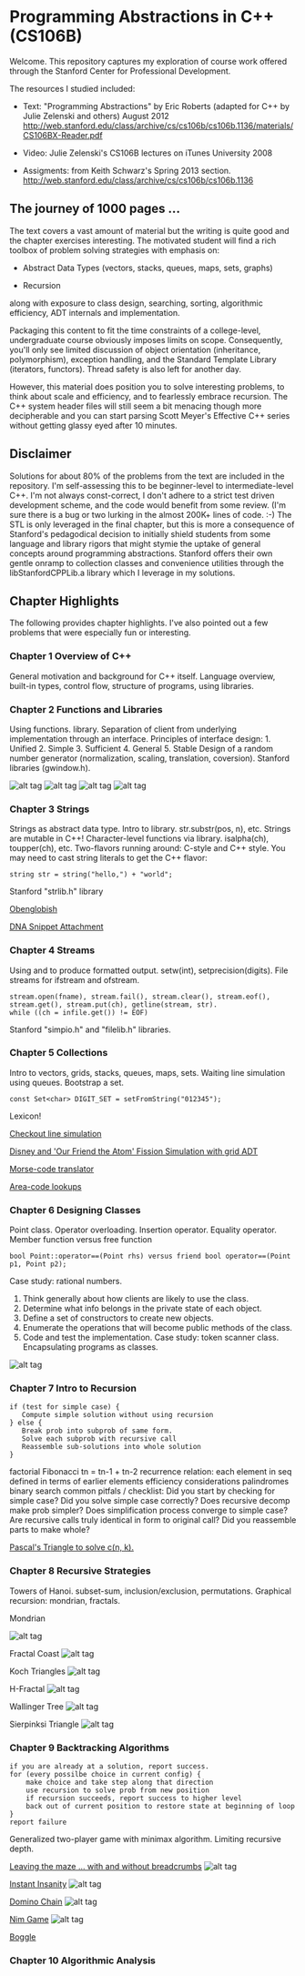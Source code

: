 # Programming Abstractions in C++  (CS106B)

Welcome.  This repository captures my exploration of course work offered through the Stanford Center for Professional Development.

The resources I studied included:

   * Text: "Programming Abstractions" by Eric Roberts (adapted for C++ by Julie Zelenski and others) August 2012
     http://web.stanford.edu/class/archive/cs/cs106b/cs106b.1136/materials/CS106BX-Reader.pdf

   * Video: Julie Zelenski's CS106B lectures on iTunes University 2008

   * Assigments: from Keith Schwarz's Spring 2013 section.
     http://web.stanford.edu/class/archive/cs/cs106b/cs106b.1136

## The journey of 1000 pages ...

The text covers a vast amount of material but the writing is quite good and the chapter exercises interesting.  The motivated student will find a rich toolbox of problem solving strategies with emphasis on:

   * Abstract Data Types (vectors, stacks, queues, maps, sets, graphs)

   * Recursion

along with exposure to class design, searching, sorting, algorithmic efficiency, ADT internals and implementation.

Packaging this content to fit the time constraints of a college-level, undergraduate course obviously imposes limits on scope.  Consequently, you'll only see limited discussion of object orientation (inheritance, polymorphism), exception handling, and the Standard Template Library (iterators, functors).  Thread safety is also left for another day.

However, this material does position you to solve interesting problems, to think about scale and efficiency, and to fearlessly embrace recursion.  The C++ system header files will still seem a bit menacing though more decipherable and you can start parsing Scott Meyer's Effective C++ series without getting glassy eyed after 10 minutes.

## Disclaimer

Solutions for about 80% of the problems from the text are included in the repository.  I'm self-assessing this to be beginner-level to intermediate-level C++.  I'm not always const-correct, I don't adhere to a strict test driven development scheme, and the code would benefit from some review.  (I'm sure there is a bug or two lurking in the almost 200K+ lines of code. :-) The STL is only leveraged in the final chapter, but this is more a consequence of Stanford's pedagodical decision to initially shield students from some language and library rigors that might stymie the uptake of general concepts around programming abstractions.  Stanford offers their own gentle onramp to collection classes and convenience utilities through the libStanfordCPPLib.a library which I leverage in my solutions.

## Chapter Highlights

The following provides chapter highlights.  I've also pointed out a few problems that were especially fun or interesting.

### Chapter 1 Overview of C++

General motivation and background for C++ itself.  Language overview, built-in types, control flow, structure of programs, using libraries.

### Chapter 2 Functions and Libraries

Using functions.  <cmath> library.  Separation of client from underlying implementation through an interface.
Principles of interface design: 1. Unified 2. Simple 3. Sufficient 4. General 5. Stable
Design of a random number generator (normalization, scaling, translation, coversion).  Stanford libraries (gwindow.h).

![alt tag](02-functions-and-libs/readerEx.02.14/screen_shots/pi-est-1.png)
![alt tag](02-functions-and-libs/readerEx.02.16/screen_shots/rb2.png)
![alt tag](02-functions-and-libs/readerEx.02.18/screen_shots/yin-yang-des.jpg)
![alt tag](02-functions-and-libs/readerEx.02.18/screen_shots/yin-yang-2.png)

### Chapter 3 Strings

Strings as abstract data type.  Intro to <string> library.  str.substr(pos, n), etc.
Strings are mutable in C++!
Character-level functions via <cctype> library.  isalpha(ch), toupper(ch), etc.
Two-flavors running around: C-style and C++ style.
You may need to cast string literals to get the C++ flavor:
```
string str = string("hello,") + "world";
```
Stanford "strlib.h" library

[Obenglobish](03-strings/readerEx.03.16/main.cpp)

[DNA Snippet Attachment](03-strings/readerEx.03.20/main.cpp)

### Chapter 4 Streams

Using <iostream> and <iomanip> to produce formatted output. setw(int), setprecision(digits).
File streams <fstream> for ifstream and ofstream. 
```
stream.open(fname), stream.fail(), stream.clear(), stream.eof(), stream.get(), stream.put(ch), getline(stream, str).
while ((ch = infile.get()) != EOF)
```
Stanford "simpio.h" and "filelib.h" libraries.

### Chapter 5 Collections

Intro to vectors, grids, stacks, queues, maps, sets.
Waiting line simulation using queues.
Bootstrap a set. 
```
const Set<char> DIGIT_SET = setFromString("012345");
```
Lexicon!

[Checkout line simulation](05-collections/readerEx.05.16/main.cpp)

[Disney and 'Our Friend the Atom' Fission Simulation with grid ADT](05-collections/readerEx.05.18/main.cpp)

[Morse-code translator](05-collections/readerEx.05.19/main.cpp)

[Area-code lookups](05-collections/readerEx.05.20/main.cpp)

### Chapter 6 Designing Classes

Point class. Operator overloading.  Insertion operator.  Equality operator.
Member function versus free function
```
bool Point::operator==(Point rhs) versus friend bool operator==(Point p1, Point p2);
```
Case study: rational numbers.
1. Think generally about how clients are likely to use the class.
2. Determine what info belongs in the private state of each object.
3. Define a set of constructors to create new objects.
4. Enumerate the operations that will become public methods of the class.
5. Code and test the implementation.
Case study: token scanner class.
Encapsulating programs as classes.

![alt tag](https://github.com/zenglenn42/programming-abstractions/blob/master/06-class-design/readerEx.06.04/screen_shots/yarn-art.png)

### Chapter 7 Intro to Recursion
```
if (test for simple case) {
   Compute simple solution without using recursion
} else {
   Break prob into subprob of same form.
   Solve each subprob with recursive call
   Reassemble sub-solutions into whole solution
}
```
factorial
Fibonacci tn = tn-1 + tn-2
recurrence relation: each element in seq defined in terms of earlier elements
efficiency considerations
palindromes
binary search
common pitfals / checklist:
Did you start by checking for simple case?
Did you solve simple case correctly?
Does recursive decomp make prob simpler?
Does simplification process converge to simple case?
Are recursive calls truly identical in form to original call?
Did you reassemble parts to make whole?

[Pascal's Triangle to solve c(n, k).](07-recursion-intro/readerEx.07.09/main.cpp)

### Chapter 8 Recursive Strategies

Towers of Hanoi. subset-sum, inclusion/exclusion, permutations.
Graphical recursion: mondrian, fractals.

Mondrian

![alt tag](08-recursion-strategies/readerEx.08.13/screen_shots/mondrian.png)

Fractal Coast
![alt tag](08-recursion-strategies/readerEx.08.15/screen_shots/fractal-coast.png)

Koch Triangles
![alt tag](08-recursion-strategies/readerEx.08.15/screen_shots/koch-triangles.png)

H-Fractal
![alt tag](08-recursion-strategies/readerEx.08.16/screen_shots/h-fractal.png)

Wallinger Tree
![alt tag](08-recursion-strategies/readerEx.08.17/screen_shots/fractal-tree.png)

Sierpinksi Triangle
![alt tag](08-recursion-strategies/readerEx.08.18/screen_shots/sierpinski-triangle.png)

### Chapter 9 Backtracking Algorithms

```
if you are already at a solution, report success.
for (every possilbe choice in current config) {
	make choice and take step along that direction
	use recursion to solve prob from new position
	if recursion succeeds, report success to higher level
	back out of current position to restore state at beginning of loop
}
report failure
```
Generalized two-player game with minimax algorithm.
Limiting recursive depth.

[Leaving the maze ... with and without breadcrumbs](09-recursion-backtracking/readerEx.09.02/main.cpp)
![alt tag](09-recursion-backtracking/readerEx.09.02/screen_shots/screen_shots/bread-crumb-efficiency.png)

[Instant Insanity](09-recursion-backtracking/readerEx.09.07/main.cpp)
![alt tag](09-recursion-backtracking/readerEx.09.07/screen_shots/screen_shots/insanity-1.jpg)

[Domino Chain](09-recursion-backtracking/readerEx.09.09/main.cpp)
![alt tag](09-recursion-backtracking/readerEx.09.09/screen_shots/screen_shots/domino-chain.png)

[Nim Game](09-recursion-backtracking/readerEx.09.13/Nim.cpp)
![alt tag](09-recursion-backtracking/readerEx.09.13/screen_shots/screen_shots/nim-play.png)

[Boggle](09-recursion-backtracking/readerEx.09.16/Boggle.cpp)

### Chapter 10 Algorithmic Analysis

